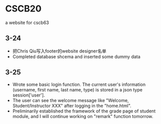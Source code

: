 # CSCB20
a website for cscb63
## 3-24
  - 把Chris Qiu写入footer的website designer名单
  - Completed database shcema and inserted some dummy data
## 3-25 
  - Wrote some basic login function. The current user's information (username, first name, last name, type) is stored in a json type session['user'].
  - The user can see the welcome message like "Welcome, Student/Instructor XXX" after logging in the "home.html".
  - Preliminarily established the framework of the grade page of student module, and I will continue working on "remark" function tomorrow.
